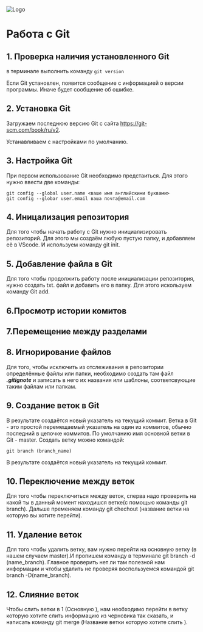 ![Logo](Git-Logo-1788C.png)
# Работа с Git

## 1. Проверка наличия установленного Git
в терминале выполнить команду `git version`

Если Git установлен, появится сообщение с информацией о версии программы. Иначе будет сообщение об ошибке. 

## 2. Установка Git
Загружаем последнюю версию Git с сайта  https://git-scm.com/book/ru/v2.

Устанавливаем с настройками по умолчанию.
## 3. Настройка Git 
При  первом использование Git необходимо предстаиться. Для этого нужно ввести две команды:
```
git config --global user.name <ваше имя английскими буквами>
git config --globar user.email ваша почта@email.com
```
## 4. Иницализация репозитория
Для того чтобы начать работу с Git нужно инициализировать репозиторий. Для этого мы создаём любую пустую папку, и добавляем её в VScode. И используем команду git init.
## 5. Добавление файла в Git 
Для того чтобы продолжить работу после инициализации репозитория, нужно создать txt. файл и добавить его в папку.
Для этого искользуем команду Git add. 
## 6.Просмотр истории комитов 
## 7.Перемещение между разделами

## 8. Игнорирование файлов 
Для того, чтобы исключить из отслеживания в репозитории определённые файлы или папки, необходимо создать там файл ***.gitignote*** и записать в него их названия или шаблоны, соответсвующие таким файлам или папкам. 

## 9. Создание веток в Git

В результате создаётся новый указатель на текущий коммит.
Ветка в Git - это простой перемещаемый указатель на один из коммитов, обычно последний в цепочке коммитов.
По умолчанию   имя  основной ветки в Git - master.
Создать ветку можно командой:
```
git branch (branch_name)
```
В результате создаётся новый указатель на текущий коммит.

## 10. Переключение между веток 
Для того чтобы переключиться между веток, сперва надо проверить на какой ты в данный момент находишся ветке(с помощью команды git branch). 
Дальше пременяем команду git chechout (название ветки на которую вы хотите перейти).
## 11. Удаление веток 
Для того чтобы удалить ветку, вам нужно перейти на основную ветку (в нашем случаем master).И пропишем команду в терминале git branch -d (name_branch).
Главное проверить нет ли там полезной нам информации и чтобы удалить не проверяя воспользуемся командой git branch -D(name_branch).
## 12. Слияние веток 
Чтобы слить ветки в 1 (Основную ), нам необходимо перейти в ветку которую хотите слить информацию из черновика так сказать, и написать команду git merge (Название ветки которую хотите слить ).
